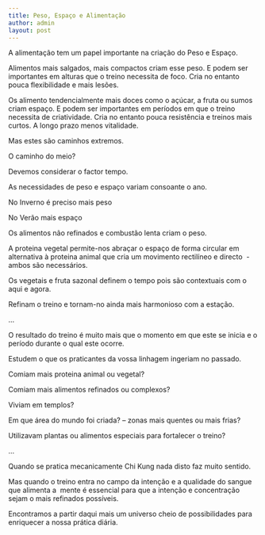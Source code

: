 ```yaml
---
title: Peso, Espaço e Alimentação
author: admin
layout: post
---
```

A alimentação tem um papel importante na criação do Peso e Espaço.

Alimentos mais salgados, mais compactos criam esse peso. E podem ser importantes em alturas que o treino necessita de foco. Cria no entanto pouca flexibilidade e mais lesões.

Os alimento tendencialmente mais doces como o açúcar, a fruta ou sumos criam espaço. E podem ser importantes em períodos em que o treino necessita de criatividade. Cria no entanto pouca resistência e treinos mais curtos. A longo prazo menos vitalidade.

Mas estes são caminhos extremos.

O caminho do meio?

Devemos considerar o factor tempo.

As necessidades de peso e espaço variam consoante o ano.

No Inverno é preciso mais peso

No Verão mais espaço

Os alimentos não refinados e combustão lenta criam o peso.

A proteina vegetal permite-nos abraçar o espaço de forma circular em alternativa à proteina animal que cria um movimento rectilíneo e directo  - ambos são necessários.

Os vegetais e fruta sazonal definem o tempo pois são contextuais com o aqui e agora.

Refinam o treino e tornam-no ainda mais harmonioso com a estação.

&#8230;

O resultado do treino é muito mais que o momento em que este se inicia e o período durante o qual este ocorre.

Estudem o que os praticantes da vossa linhagem ingeriam no passado.

Comiam mais proteina animal ou vegetal?

Comiam mais alimentos refinados ou complexos?

Viviam em templos?

Em que área do mundo foi criada? &#8211; zonas mais quentes ou mais frias?

Utilizavam plantas ou alimentos especiais para fortalecer o treino?

&#8230;

Quando se pratica mecanicamente Chi Kung nada disto faz muito sentido.

Mas quando o treino entra no campo da intenção e a qualidade do sangue que alimenta a  mente é essencial para que a intenção e concentração sejam o mais refinados possíveis.

Encontramos a partir daqui mais um universo cheio de possibilidades para enriquecer a nossa prática diária.
